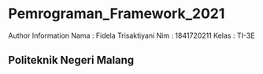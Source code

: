 # Pemrograman_Framework_2021
Author Information
Nama  : Fidela Trisaktiyani
Nim   : 1841720211
Kelas : TI-3E

## Politeknik Negeri Malang
